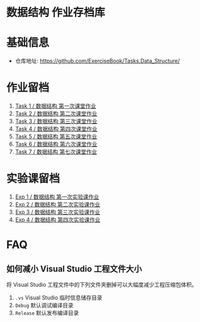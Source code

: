 # 数据结构 作业存档库

# 基础信息
- 仓库地址: <https://github.com/ExerciseBook/Tasks.Data_Structure/>

# 作业留档
1. [Task 1 / 数据结构 第一次课堂作业](Task1/)
2. [Task 2 / 数据结构 第二次课堂作业](Task2/)
3. [Task 3 / 数据结构 第三次课堂作业](Task3/)
4. [Task 4 / 数据结构 第四次课堂作业](Task4/)
4. [Task 5 / 数据结构 第五次课堂作业](Task5/)
4. [Task 6 / 数据结构 第六次课堂作业](Task6/)
4. [Task 7 / 数据结构 第七次课堂作业](Task7/)

# 实验课留档
1. [Exp 1 / 数据结构 第一次实验课作业](Exp1/)
2. [Exp 2 / 数据结构 第二次实验课作业](Exp2/)
2. [Exp 3 / 数据结构 第三次实验课作业](Exp3/)
2. [Exp 4 / 数据结构 第四次实验课作业](Exp4/)

# FAQ
## 如何减小 Visual Studio 工程文件大小
将 Visual Studio 工程文件中的下列文件夹删掉可以大幅度减少工程压缩包体积。
1. ```.vs``` Visual Studio 临时信息储存目录
2. ```Debug``` 默认调试编译目录
3. ```Release``` 默认发布编译目录